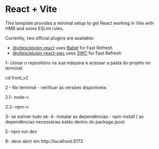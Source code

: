 # React + Vite

This template provides a minimal setup to get React working in Vite with HMR and some ESLint rules.

Currently, two official plugins are available:

- [@vitejs/plugin-react](https://github.com/vitejs/vite-plugin-react/blob/main/packages/plugin-react/README.md) uses [Babel](https://babeljs.io/) for Fast Refresh
- [@vitejs/plugin-react-swc](https://github.com/vitejs/vite-plugin-react-swc) uses [SWC](https://swc.rs/) for Fast Refresh


1- clonar o repositório na sua máquina e acessar a pasta do projeto no terminal: 

cd front_v2

2 - No terminal -  verificar as versões disponíveis:

2.1- node-v

2.2- npm-v

3- se estiver tudo ok:
4- instalar as dependências - npm install 
( as dependências necessárias estão dentro do package.json)

5- npm run dev

6- deve abrir em http://localhost:5173
